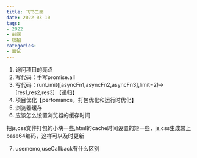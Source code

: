 ```yaml
---
title: 飞书二面
date: 2022-03-10
tags: 
- 2022
- 前端
- 校招
categories: 
- 面试
---
```


1. 询问项目的亮点
2. 写代码：手写promise.all
3. 写代码：runLimit([asyncFn1,asyncFn2,asyncFn3],limit=2)=>[res1,res2,res3] 【递归】
4. 项目优化【perfomance，打包优化和运行时优化】
5. 浏览器缓存
6. 应该怎么设置浏览器的缓存时间

​	把js,css文件打包的小块一些,html的cache时间设置的短一些，js,css生成带上base64编码，这样可以及时更新

7. usememo,useCallback有什么区别
